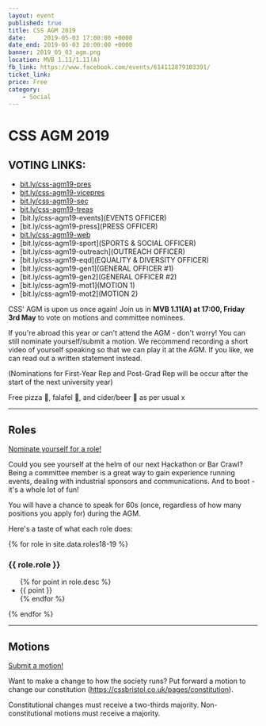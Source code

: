 ```yaml
---
layout: event
published: true
title: CSS AGM 2019
date:     2019-05-03 17:00:00 +0000
date_end: 2019-05-03 20:00:00 +0000
banner: 2019_05_03_agm.png
location: MVB 1.11/1.11(A)
fb_link: https://www.facebook.com/events/614112879103391/
ticket_link:
price: Free
category:
    - Social
---
```


# CSS AGM 2019

<!-- <div class="agm-timer">
    <div class="agm-timer-title" width="300px">Submissions end May 1st, midnight</div>
    <div class="agm-timer-cont">
        <span id="agm__time-days"></span>
        <span id="agm__time-hours"></span>
        <span id="agm__time-mins"></span>
        <span id="agm__time-secs"></span>
    </div>
</div> -->

## VOTING LINKS:
- [bit.ly/css-agm19-pres](PRESIDENT)
- [bit.ly/css-agm19-vicepres](VICE-PRESIDENT)
- [bit.ly/css-agm19-sec](SECRETARY)
- [bit.ly/css-agm19-treas](TREASURER)
- [bit.ly/css-agm19-events](EVENTS OFFICER)
- [bit.ly/css-agm19-press](PRESS OFFICER)
- [bit.ly/css-agm19-web](WEBMASTER)
- [bit.ly/css-agm19-sport](SPORTS & SOCIAL OFFICER)
- [bit.ly/css-agm19-outreach](OUTREACH OFFICER)
- [bit.ly/css-agm19-eqd](EQUALITY & DIVERSITY OFFICER)
- [bit.ly/css-agm19-gen1](GENERAL OFFICER #1)
- [bit.ly/css-agm19-gen2](GENERAL OFFICER #2)
- [bit.ly/css-agm19-mot1](MOTION 1)
- [bit.ly/css-agm19-mot2](MOTION 2)

CSS' AGM is upon us once again! Join us in <b>MVB 1.11(A) at 17:00, Friday 3rd May</b> to vote on motions and committee nominees.

If you're abroad this year or can't attend the AGM - don't worry! You can still nominate yourself/submit a motion. We recommend recording a short video of yourself speaking so that we can play it at the AGM. If you like, we can read out a written statement instead.

(Nominations for First-Year Rep and Post-Grad Rep will be occur after the start of the next university year)

Free pizza 🍕, falafel 🧆, and cider/beer 🍺 as per usual x

<script>
    const end = new Date("May 02, 2019 00:00:00").getTime();
    // thank you https://www.developerdrive.com/2019/02/build-countdown-timer-pure-javascript/

    var timer = setInterval(() => {
        let now = new Date().getTime();
        let t = end - now;

        let days = Math.floor(t / (1000 * 60 * 60 * 24));
        let hours = Math.floor((t % (1000 * 60 * 60 * 24)) / (1000 * 60 * 60));
        let mins = Math.floor((t % (1000 * 60 * 60)) / (1000 * 60));
        let secs = Math.floor((t % (1000 * 60)) / 1000);

        document.getElementById('agm__time-days').innerHTML = days + 'd';
        document.getElementById('agm__time-hours').innerHTML = hours + 'h';
        document.getElementById('agm__time-mins').innerHTML = mins + 'm';
        document.getElementById('agm__time-secs').innerHTML = secs + 's';
    }, 1000);
</script>

---
## Roles

<a class="btn btn--dark" href="http://bit.ly/css-agm19-roles">
    Nominate yourself for a role!
</a>

Could you see yourself at the helm of our next Hackathon or Bar Crawl? Being a committee member is a great way to gain experience running events, dealing with industrial sponsors and communications. And to boot - it's a whole lot of fun!

You will have a chance to speak for 60s (once, regardless of how many positions you apply for) during the AGM.

Here's a taste of what each role does:

{% for role in site.data.roles18-19 %}
### {{ role.role }}
<ul>
    {% for point in role.desc %}
        <li>{{ point }}</li>
    {% endfor %}
</ul>
{% endfor %}

---
## Motions

<a class="btn btn--dark" href="http://bit.ly/css-agm19-motions">
    Submit a motion!
</a>

Want to make a change to how the society runs? Put forward a motion to change our constitution (https://cssbristol.co.uk/pages/constitution).

Constitutional changes must receive a two-thirds majority. Non-constitutional motions must receive a majority.
